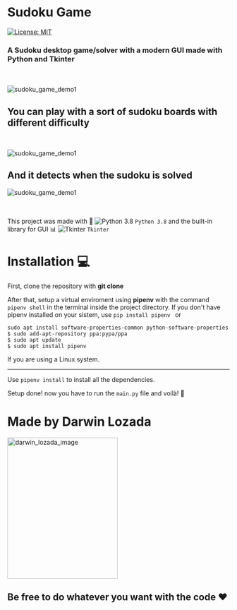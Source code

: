 # Sudoku Game


[![License: MIT](https://img.shields.io/badge/License-MIT-yellow.svg)](https://opensource.org/licenses/MIT)
### A Sudoku desktop game/solver with a modern GUI made with Python and Tkinter 
                                                                                                   
&nbsp;
&nbsp;  
&nbsp;  
![sudoku_game_demo1](https://media.giphy.com/media/HMbyFTvFy8jHwCpP2j/giphy.gif)
&nbsp;
&nbsp;
&nbsp;
&nbsp;
## You can play with a sort of sudoku boards with different difficulty
&nbsp;

![sudoku_game_demo1](https://media.giphy.com/media/A1Hlp2HV4FArfnfWwI/giphy.gif)
&nbsp;
&nbsp;
&nbsp;
## And it detects when the sudoku is solved

![sudoku_game_demo1](https://media.giphy.com/media/s29NUC75SGZjurAbGp/giphy.gif)<br/>
<br/>
<br/>

This project was made with :snake:  ![Python 3.8](https://via.placeholder.com/15/1589F0/000000?text=+) `Python 3.8` and the built-in library for GUI :bar_chart:  ![Tkinter](https://via.placeholder.com/15/f03c15/000000?text=+) `Tkinter` 

# Installation :computer:

First, clone the repository with __git clone__ 

After that, setup a virtual enviroment using __pipenv__ with the command ```pipenv shell``` in the terminal inside the project directory. If you don't have pipenv installed on your sistem, use ```pip install pipenv ```  or


```
sudo apt install software-properties-common python-software-properties
$ sudo add-apt-repository ppa:pypa/ppa
$ sudo apt update
$ sudo apt install pipenv
```

If you are using a Linux system.

---
Use ```pipenv install``` to install all the dependencies.

Setup done! now you have to run the ```main.py``` file and voilà! :confetti_ball:


# Made by Darwin Lozada

<img src="https://i.imgur.com/XdpELoa.jpg" alt="darwin_lozada_image" width="250" height="320">

## Be free to do whatever you want with the code :heart:
